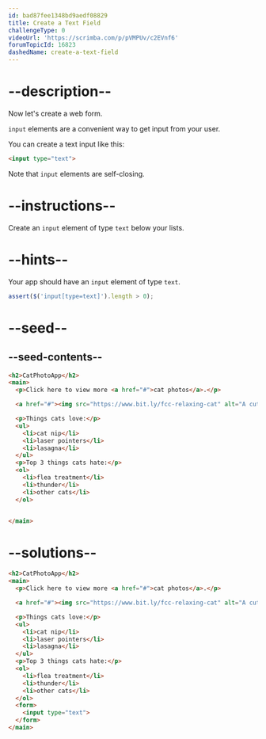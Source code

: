 ```yaml
---
id: bad87fee1348bd9aedf08829
title: Create a Text Field
challengeType: 0
videoUrl: 'https://scrimba.com/p/pVMPUv/c2EVnf6'
forumTopicId: 16823
dashedName: create-a-text-field
---
```


# --description--

Now let's create a web form.

`input` elements are a convenient way to get input from your user.

You can create a text input like this:

```html
<input type="text">
```

Note that `input` elements are self-closing.

# --instructions--

Create an `input` element of type `text` below your lists.

# --hints--

Your app should have an `input` element of type `text`.

```js
assert($('input[type=text]').length > 0);
```

# --seed--

## --seed-contents--

```html
<h2>CatPhotoApp</h2>
<main>
  <p>Click here to view more <a href="#">cat photos</a>.</p>

  <a href="#"><img src="https://www.bit.ly/fcc-relaxing-cat" alt="A cute orange cat lying on its back."></a>

  <p>Things cats love:</p>
  <ul>
    <li>cat nip</li>
    <li>laser pointers</li>
    <li>lasagna</li>
  </ul>
  <p>Top 3 things cats hate:</p>
  <ol>
    <li>flea treatment</li>
    <li>thunder</li>
    <li>other cats</li>
  </ol>


</main>
```

# --solutions--

```html
<h2>CatPhotoApp</h2>
<main>
  <p>Click here to view more <a href="#">cat photos</a>.</p>

  <a href="#"><img src="https://www.bit.ly/fcc-relaxing-cat" alt="A cute orange cat lying on its back."></a>

  <p>Things cats love:</p>
  <ul>
    <li>cat nip</li>
    <li>laser pointers</li>
    <li>lasagna</li>
  </ul>
  <p>Top 3 things cats hate:</p>
  <ol>
    <li>flea treatment</li>
    <li>thunder</li>
    <li>other cats</li>
  </ol>
  <form>
    <input type="text">
  </form>
</main>
```
